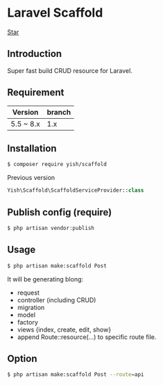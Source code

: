 # Laravel Scaffold

<p>
<script async defer src="https://buttons.github.io/buttons.js"></script>
<a class="github-button" href="https://github.com/Mombuyish/Scaffold" data-show-count="true" aria-label="Star Mombuyish/Scaffold on GitHub">Star</a>
</p>

## Introduction

Super fast build CRUD resource for Laravel.

## Requirement

| Version | branch |
| ------- | ------ |
| 5.5 ~ 8.x     | 1.x  |

## Installation

``` bash
$ composer require yish/scaffold
```

Previous version
``` php
Yish\Scaffold\ScaffoldServiceProvider::class
```

## Publish config (require)
``` php
$ php artisan vendor:publish
```

## Usage
``` bash
$ php artisan make:scaffold Post
```

It will be generating blong:
* request
* controller (including CRUD)
* migration
* model
* factory
* views {index, create, edit, show}
* append Route::resource(...) to specific route file.

## Option
``` bash
$ php artisan make:scaffold Post --route=api
```